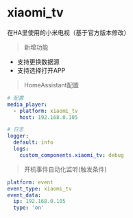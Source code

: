 # xiaomi_tv

在HA里使用的小米电视（基于官方版本修改）

> 新增功能
- 支持更换数据源
- 支持选择打开APP

> HomeAssistant配置
```yaml
# 配置
media_player:
  - platform: xiaomi_tv
    host: 192.168.0.105

# 日志
logger:
  default: info
  logs:
    custom_components.xiaomi_tv: debug
```

> 开机事件自动化监听(触发条件)
```yaml
platform: event
event_type: xiaomi_tv
event_data:
  ip: 192.168.0.105
  type: 'on'
```
